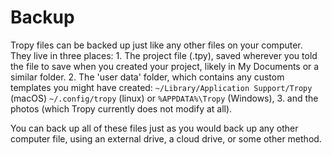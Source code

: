 # Backup

Tropy files can be backed up just like any other files on your computer. They live in three places: 1. The project file \(.tpy\), saved wherever you told the file to save when you created your project, likely in My Documents or a similar folder. 2. The 'user data' folder, which contains any custom templates you might have created: `~/Library/Application Support/Tropy` \(macOS\) `~/.config/tropy` \(linux\) or `%APPDATA%\Tropy` \(Windows\), 3. and the photos \(which Tropy currently does not modify at all\).

You can back up all of these files just as you would back up any other computer file, using an external drive, a cloud drive, or some other method.

